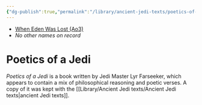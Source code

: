 ```yaml
---
{"dg-publish":true,"permalink":"/library/ancient-jedi-texts/poetics-of-a-jedi/","tags":["libary"],"noteIcon":"saber1"}
---
```


- [When Eden Was Lost (Ao3)](https://archiveofourown.org/works/19334440)
- *No other names on record*
# Poetics of a Jedi
*Poetics of a Jedi* is a book written by Jedi Master Lyr Farseeker, which appears to contain a mix of philosophical reasoning and poetic verses. A copy of it was kept with the [[Library/Ancient Jedi texts/Ancient Jedi texts\|ancient Jedi texts]].


